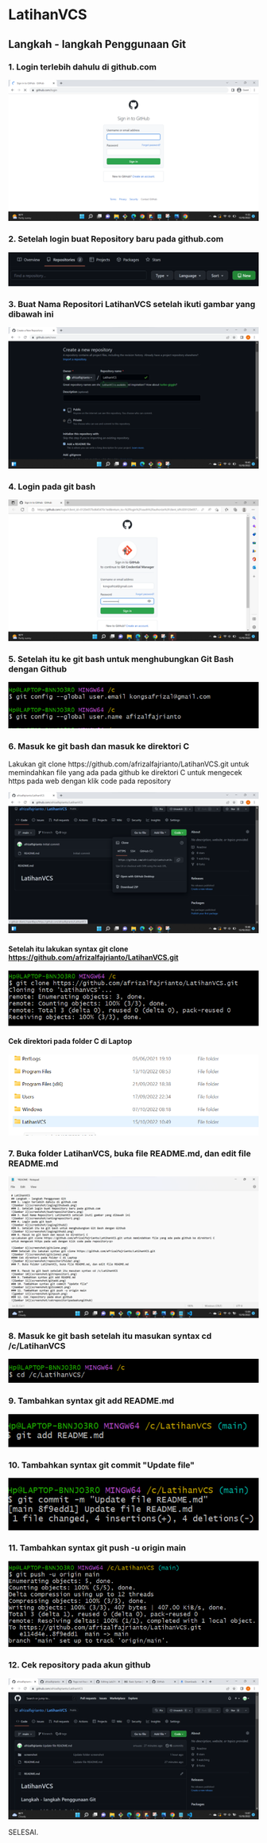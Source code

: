 # LatihanVCS
## Langkah - langkah Penggunaan Git
### 1. Login terlebih dahulu di github.com
![Gambar 1](screenshot/logingithubweb.png)
### 2. Setelah login buat Repository baru pada github.com
![Gambar 2](screenshot/buatrepositoribaru.png)
### 3. Buat Nama Repositori LatihanVCS setelah ikuti gambar yang dibawah ini
![Gambar 3](screenshot/setingrepositori.png)
### 4. Login pada git bash
![Gambar 4](screenshot/logingitbash.png)
### 5. Setelah itu ke git bash untuk menghubungkan Git Bash dengan Github
![Gambar 5](screenshot/logingithub2.png)
### 6. Masuk ke git bash dan masuk ke direktori C
<p>Lakukan git clone https://github.com/afrizalfajrianto/LatihanVCS.git untuk memindahkan file yang ada pada github ke direktori C
untuk mengecek https pada web dengan klik code pada repository<p>

![Gambar 6](screenshot/gitclone.png)
#### Setelah itu lakukan syntax git clone https://github.com/afrizalfajrianto/LatihanVCS.git
![Gambar 7](screenshot/gitclone2.png)
#### Cek direktori pada folder C di Laptop
![Gambar 8](screenshot/repositorifolder.png)
### 7. Buka folder LatihanVCS, buka file README.md, dan edit file README.md 
![Gambar 9](screenshot/README.png)
### 8. Masuk ke git bash setelah itu masukan syntax cd /c/LatihanVCS
![Gambar 10](screenshot/gitrepositori.png)
### 9. Tambahkan syntax git add README.md
![Gambar 11](screenshot/gitadd.png)
### 10. Tambahkan syntax git commit "Update file"
![Gambar 12](screenshot/gitcommit.png)
### 11. Tambahkan syntax git push -u origin main
![gambar 13](screenshot/gitpush.png)
### 12. Cek repository pada akun github
![Gambar 14](screenshot/cekrepositoripadakungithub.png)

<p>SELESAI.<p>



